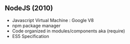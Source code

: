 ## NodeJS (2010)

* Javascript Virtual Machine : Google V8
* npm package manager
* Code organized in modules/components aka (require)
* ES5 Specification
